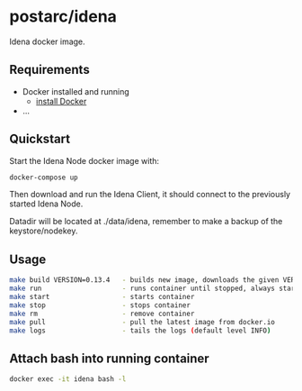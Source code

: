 # postarc/idena

Idena docker image.

## Requirements

* Docker installed and running
  * [install Docker](https://docs.docker.com/engine/installation/)
* ...


## Quickstart

Start the Idena Node docker image with:
```sh
docker-compose up
```

Then download and run the Idena Client, it should connect to the previously started Idena Node.

Datadir will be located at ./data/idena, remember to make a backup of the keystore/nodekey.

## Usage

```sh
make build VERSION=0.13.4   - builds new image, downloads the given VERSION from github
make run                    - runs container until stopped, always starts the container when docker starts
make start                  - starts container
make stop                   - stops container
make rm                     - remove container
make pull                   - pull the latest image from docker.io
make logs                   - tails the logs (default level INFO)
```


## Attach bash into running container

```sh
docker exec -it idena bash -l
``` 
